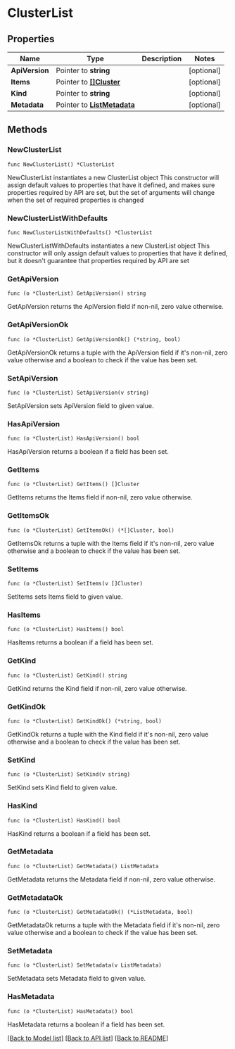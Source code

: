 # ClusterList

## Properties

Name | Type | Description | Notes
------------ | ------------- | ------------- | -------------
**ApiVersion** | Pointer to **string** |  | [optional] 
**Items** | Pointer to [**[]Cluster**](Cluster.md) |  | [optional] 
**Kind** | Pointer to **string** |  | [optional] 
**Metadata** | Pointer to [**ListMetadata**](ListMetadata.md) |  | [optional] 

## Methods

### NewClusterList

`func NewClusterList() *ClusterList`

NewClusterList instantiates a new ClusterList object
This constructor will assign default values to properties that have it defined,
and makes sure properties required by API are set, but the set of arguments
will change when the set of required properties is changed

### NewClusterListWithDefaults

`func NewClusterListWithDefaults() *ClusterList`

NewClusterListWithDefaults instantiates a new ClusterList object
This constructor will only assign default values to properties that have it defined,
but it doesn't guarantee that properties required by API are set

### GetApiVersion

`func (o *ClusterList) GetApiVersion() string`

GetApiVersion returns the ApiVersion field if non-nil, zero value otherwise.

### GetApiVersionOk

`func (o *ClusterList) GetApiVersionOk() (*string, bool)`

GetApiVersionOk returns a tuple with the ApiVersion field if it's non-nil, zero value otherwise
and a boolean to check if the value has been set.

### SetApiVersion

`func (o *ClusterList) SetApiVersion(v string)`

SetApiVersion sets ApiVersion field to given value.

### HasApiVersion

`func (o *ClusterList) HasApiVersion() bool`

HasApiVersion returns a boolean if a field has been set.

### GetItems

`func (o *ClusterList) GetItems() []Cluster`

GetItems returns the Items field if non-nil, zero value otherwise.

### GetItemsOk

`func (o *ClusterList) GetItemsOk() (*[]Cluster, bool)`

GetItemsOk returns a tuple with the Items field if it's non-nil, zero value otherwise
and a boolean to check if the value has been set.

### SetItems

`func (o *ClusterList) SetItems(v []Cluster)`

SetItems sets Items field to given value.

### HasItems

`func (o *ClusterList) HasItems() bool`

HasItems returns a boolean if a field has been set.

### GetKind

`func (o *ClusterList) GetKind() string`

GetKind returns the Kind field if non-nil, zero value otherwise.

### GetKindOk

`func (o *ClusterList) GetKindOk() (*string, bool)`

GetKindOk returns a tuple with the Kind field if it's non-nil, zero value otherwise
and a boolean to check if the value has been set.

### SetKind

`func (o *ClusterList) SetKind(v string)`

SetKind sets Kind field to given value.

### HasKind

`func (o *ClusterList) HasKind() bool`

HasKind returns a boolean if a field has been set.

### GetMetadata

`func (o *ClusterList) GetMetadata() ListMetadata`

GetMetadata returns the Metadata field if non-nil, zero value otherwise.

### GetMetadataOk

`func (o *ClusterList) GetMetadataOk() (*ListMetadata, bool)`

GetMetadataOk returns a tuple with the Metadata field if it's non-nil, zero value otherwise
and a boolean to check if the value has been set.

### SetMetadata

`func (o *ClusterList) SetMetadata(v ListMetadata)`

SetMetadata sets Metadata field to given value.

### HasMetadata

`func (o *ClusterList) HasMetadata() bool`

HasMetadata returns a boolean if a field has been set.


[[Back to Model list]](../README.md#documentation-for-models) [[Back to API list]](../README.md#documentation-for-api-endpoints) [[Back to README]](../README.md)


